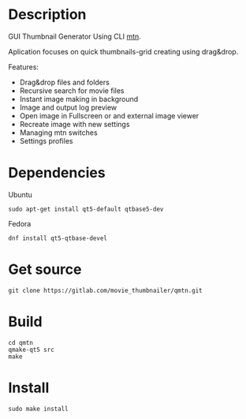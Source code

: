 Description
============

GUI Thumbnail Generator Using CLI [mtn](https://gitlab.com/movie_thumbnailer/mtn/wikis/home/).

Aplication focuses on quick thumbnails-grid creating using drag&drop.

Features:
- Drag&drop files and folders
- Recursive search for movie files
- Instant image making in background
- Image and output log preview
- Open image in Fullscreen or and external image viewer
- Recreate image with new settings
- Managing mtn switches
- Settings profiles


Dependencies
============
Ubuntu

    sudo apt-get install qt5-default qtbase5-dev
Fedora

    dnf install qt5-qtbase-devel

Get source
==========

    git clone https://gitlab.com/movie_thumbnailer/qmtn.git


Build
=====
    cd qmtn
    qmake-qt5 src
    make


Install
=======
    sudo make install

